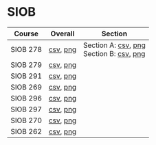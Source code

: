# SIOB

| Course | Overall | Section |
| ------ | ------- | ------- |
| SIOB 278 | [csv](https://github.com/UCSD-Historical-Enrollment-Data/2024Spring/blob/main/overall/SIOB%20278.csv), [png](https://raw.githubusercontent.com/UCSD-Historical-Enrollment-Data/2024Spring/main/plot_overall/SIOB%20278.png) | Section A: [csv](https://github.com/UCSD-Historical-Enrollment-Data/2024Spring/blob/main/section/SIOB%20278_A.csv), [png](https://raw.githubusercontent.com/UCSD-Historical-Enrollment-Data/2024Spring/main/plot_section/SIOB%20278_A.png)<br>Section B: [csv](https://github.com/UCSD-Historical-Enrollment-Data/2024Spring/blob/main/section/SIOB%20278_B.csv), [png](https://raw.githubusercontent.com/UCSD-Historical-Enrollment-Data/2024Spring/main/plot_section/SIOB%20278_B.png) |
| SIOB 279 | [csv](https://github.com/UCSD-Historical-Enrollment-Data/2024Spring/blob/main/overall/SIOB%20279.csv), [png](https://raw.githubusercontent.com/UCSD-Historical-Enrollment-Data/2024Spring/main/plot_overall/SIOB%20279.png) |  |
| SIOB 291 | [csv](https://github.com/UCSD-Historical-Enrollment-Data/2024Spring/blob/main/overall/SIOB%20291.csv), [png](https://raw.githubusercontent.com/UCSD-Historical-Enrollment-Data/2024Spring/main/plot_overall/SIOB%20291.png) |  |
| SIOB 269 | [csv](https://github.com/UCSD-Historical-Enrollment-Data/2024Spring/blob/main/overall/SIOB%20269.csv), [png](https://raw.githubusercontent.com/UCSD-Historical-Enrollment-Data/2024Spring/main/plot_overall/SIOB%20269.png) |  |
| SIOB 296 | [csv](https://github.com/UCSD-Historical-Enrollment-Data/2024Spring/blob/main/overall/SIOB%20296.csv), [png](https://raw.githubusercontent.com/UCSD-Historical-Enrollment-Data/2024Spring/main/plot_overall/SIOB%20296.png) |  |
| SIOB 297 | [csv](https://github.com/UCSD-Historical-Enrollment-Data/2024Spring/blob/main/overall/SIOB%20297.csv), [png](https://raw.githubusercontent.com/UCSD-Historical-Enrollment-Data/2024Spring/main/plot_overall/SIOB%20297.png) |  |
| SIOB 270 | [csv](https://github.com/UCSD-Historical-Enrollment-Data/2024Spring/blob/main/overall/SIOB%20270.csv), [png](https://raw.githubusercontent.com/UCSD-Historical-Enrollment-Data/2024Spring/main/plot_overall/SIOB%20270.png) |  |
| SIOB 262 | [csv](https://github.com/UCSD-Historical-Enrollment-Data/2024Spring/blob/main/overall/SIOB%20262.csv), [png](https://raw.githubusercontent.com/UCSD-Historical-Enrollment-Data/2024Spring/main/plot_overall/SIOB%20262.png) |  |
